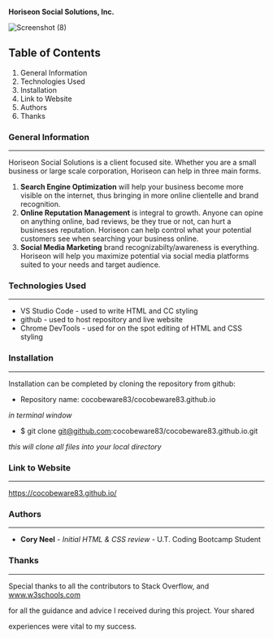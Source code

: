 **Horiseon Social Solutions, Inc.**

![Screenshot (8)](https://user-images.githubusercontent.com/72768374/101285651-ff793180-37ab-11eb-88c1-a4d81d5e7cd4.png)

## Table of Contents
1. General Information
2. Technologies Used
3. Installation
4. Link to Website
5. Authors
6. Thanks

### General Information
***
Horiseon Social Solutions is a client focused site.  Whether you are a small business or large scale corporation, Horiseon can help in three main forms.

1. **Search Engine Optimization** will help your business become more visible on the internet, thus bringing in more online clientelle and brand recognition.
2. **Online Reputation Management** is integral to growth.  Anyone can opine on anything online, bad reviews, be they true or not, can hurt a businesses reputation.  Horiseon can help control what your potential customers see when searching your business online.
3. **Social Media Marketing** brand recognizabilty/awareness is everything.  Horiseon will help you maximize potential via social media platforms suited to your needs and target audience.

### Technologies Used
***
* VS Studio Code - used to write HTML and CC styling
* github - used to host repository and live website
* Chrome DevTools - used for on the spot editing of HTML and CSS styling

### Installation
***
Installation can be completed by cloning the repository from github:

* Repository name: cocobeware83/cocobeware83.github.io

_in terminal window_

* $ git clone git@github.com:cocobeware83/cocobeware83.github.io.git

_this will clone all files into your local directory_

### Link to Website
***
https://cocobeware83.github.io/

### Authors
***
* **Cory Neel** - _Initial HTML & CSS review_ - U.T. Coding Bootcamp Student

### Thanks
***
Special thanks to all the contributors to Stack Overflow, and www.w3schools.com

for all the guidance and advice I received during this project. Your shared

experiences were vital to my success.








